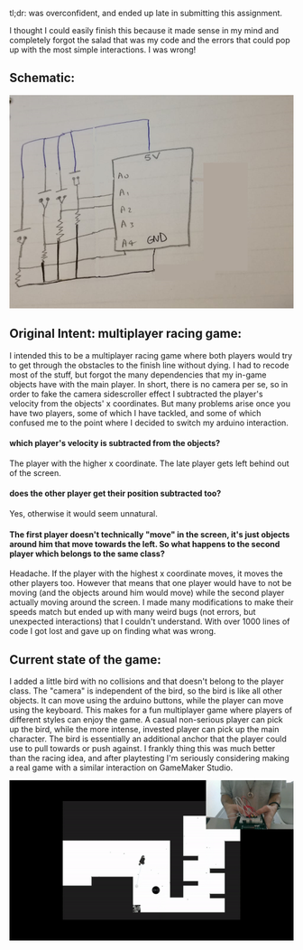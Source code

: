 tl;dr: was overconfident, and ended up late in submitting this assignment.

I thought I could easily finish this because it made sense in my mind and completely forgot the salad that was my code and the errors that could pop up with the most simple interactions. I was wrong!

## Schematic:

![schematic](https://github.com/soablackwhite/Intro-to-IM/blob/master/Nov24th/schematic.jpg)

## Original Intent: multiplayer racing game:
I intended this to be a multiplayer racing game where both players would try to get through the obstacles to the finish line without dying. I had to recode most of the stuff, but forgot the many dependencies that my in-game objects have with the main player. In short, there is no camera per se, so in order to fake the camera sidescroller effect I subtracted the player's velocity from the objects' x coordinates. But many problems arise once you have two players, some of which I have tackled, and some of which confused me to the point where I decided to switch my arduino interaction.

#### which player's velocity is subtracted from the objects?
The player with the higher x coordinate. The late player gets left behind out of the screen.

#### does the other player get their position subtracted too?
Yes, otherwise it would seem unnatural.

#### The first player doesn't technically "move" in the screen, it's just objects around him that move towards the left. So what happens to the second player which belongs to the same class?
Headache. If the player with the highest x coordinate moves, it moves the other players too. However that means that one player would have to not be moving (and the objects around him would move) while the second player actually moving around the screen. I made many modifications to make their speeds match but ended up with many weird bugs (not errors, but unexpected interactions) that I couldn't understand. With over 1000 lines of code I got lost and  gave up on finding what was wrong.

## Current state of the game:
I added a little bird with no collisions and that doesn't belong to the player  class. The "camera" is independent of the bird, so the bird is like all other objects. It can move using the arduino buttons, while the player can move using the keyboard. This makes for a fun multiplayer game where players of different styles can enjoy the game. A casual non-serious player can pick up the bird, while the more intense, invested player can pick up the main character. The bird is essentially an additional anchor that the player could use to pull towards or push against. I frankly thing this was much better than the racing idea, and after playtesting I'm seriously considering making a real game with a similar interaction on GameMaker Studio. 

![game](https://github.com/soablackwhite/Intro-to-IM/blob/master/Nov24th/multiplayer.gif)



